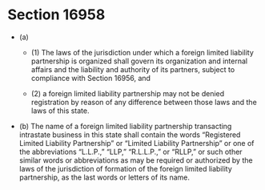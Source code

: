 # Section 16958

- (a) 

  - (1) The laws of the jurisdiction under which a foreign limited liability partnership is organized shall govern its organization and internal affairs and the liability and authority of its partners, subject to compliance with Section 16956, and

  - (2) a foreign limited liability partnership may not be denied registration by reason of any difference between those laws and the laws of this state.

- (b) The name of a foreign limited liability partnership transacting intrastate business in this state shall contain the words “Registered Limited Liability Partnership” or “Limited Liability Partnership” or one of the abbreviations “L.L.P.,” “LLP,” “R.L.L.P.,” or “RLLP,” or such other similar words or abbreviations as may be required or authorized by the laws of the jurisdiction of formation of the foreign limited liability partnership, as the last words or letters of its name.